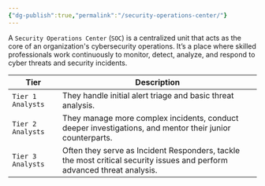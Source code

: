 ```yaml
---
{"dg-publish":true,"permalink":"/security-operations-center/"}
---
```


A `Security Operations Center` (`SOC`) is a centralized unit that acts as the core of an organization's cybersecurity operations. It’s a place where skilled professionals work continuously to monitor, detect, analyze, and respond to cyber threats and security incidents.


| **Tier**          | **Description**                                                                                                         |
| ----------------- | ----------------------------------------------------------------------------------------------------------------------- |
| `Tier 1 Analysts` | They handle initial alert triage and basic threat analysis.                                                             |
| `Tier 2 Analysts` | They manage more complex incidents, conduct deeper investigations, and mentor their junior counterparts.                |
| `Tier 3 Analysts` | Often they serve as Incident Responders, tackle the most critical security issues and perform advanced threat analysis. |